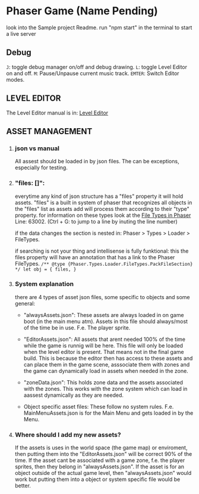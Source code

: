 # Phaser Game (Name Pending)

look into the Sample project Readme.
run "npm start" in the terminal to start a live server

## Debug

`J`: toggle debug manager on/off and debug drawing.
`L`: toggle Level Editor on and off.
`M`: Pause/Unpause current music track.
`EMTER`: Switch Editor modes.

## LEVEL EDITOR

The Level Editor manual is in:
[Level Editor](src\Objects\Systems\LevelEditor_Manual.md)

## ASSET MANAGEMENT

1. ### json vs manual

   All assest should be loaded in by json files.
   The can be exceptions, especially for testing.

2. ### "files: []":

   everytime any kind of json structure has a "files" property it will hold assets.
   "files" is a built in system of phaser that recognizes all objects in the "files" list as assets add will process them according to their "type" property.
   for information on these types look at the [File Types in Phaser](node_modules\phaser\types\phaser.d.ts) Line: 63002.
   (Ctrl + G: to jump to a line by inuting the line number)

   if the data changes the section is nested in:
   Phaser > Types > Loader > FileTypes.

   if searching is not your thing and intellisense is fully funktional:
   this the files property will have an annotation that has a link to the Phaser FileTypes.
   `/** @type {Phaser.Types.Loader.FileTypes.PackFileSection} */ let obj = { files, } `

3. ### System explanation

   there are 4 types of asset json files, some specific to objects and some general:

   - "alwaysAssets.json":
     These assets are always loaded in on game boot (in the main menu atm).
     Assets in this file should always/most of the time be in use. F.e. The player sprite.
   - "EditorAssets.json":
     All assets that arent needed 100% of the time while the game is runnig will be here.
     This file will only be loaded when the level editor is present.
     That means not in the final game build.
     This is because the editor then has access to these assets and can place them in the game scene, asssociate them with zones and the game can dynamically load in assets when needed in the zone.
   - "zoneData.json":
     This holds zone data and the assets associated with the zones.
     This works with the zone system which can load in aassest dynamically as they are needed.

   - Object specific asset files:
     These follow no system rules.
     F.e. MainMenuAssets.json is for the Main Menu and gets loaded in by the Menu.

4. ### Where should I add my new assets?

   If the assets is uses in the world space (the game map) or enviroment, then putting them into the "EditorAssets.json" will be correct 90% of the time.
   If the asset cant be associated with a game zone, f.e. the player sprites,
   then they belong in "alwaysAssets.json".
   If the asset is for an object outside of the actual game level, then "alwaysAssets.json" would work but putting them into a object or system specific file would be better.
